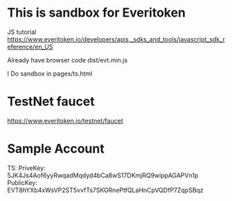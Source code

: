 # This is sandbox for Everitoken

JS tutorial
https://www.everitoken.io/developers/apis,_sdks_and_tools/javascript_sdk_reference/en_US

Already have browser code
dist/evt.min.js

I Do sandbox in pages/ts.html


# TestNet faucet
https://www.everitoken.io/testnet/faucet


# Sample Account
TS:
PriveKey: 5JK4Js4Aof6yyRwqadMqdyd4bCa8wS17DKmjRQ9wippAGAPVn1p
PublicKey: EVT8hYXb4xWsVP2ST5vvfTs7SKGRnePtfQLaHnCpVQDfP7ZqpSBqz